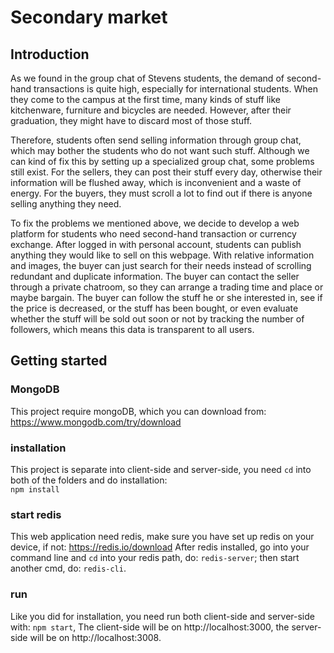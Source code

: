 # Secondary market

## Introduction
As we found in the group chat of Stevens students, the demand of second-hand transactions is quite high, especially for international students. When they come to the campus at the first time, many kinds of stuff like kitchenware, furniture and bicycles are needed. However, after their graduation, they might have to discard most of those stuff.  


Therefore, students often send selling information through group chat, which may bother the students who do not want such stuff. Although we can kind of fix this by setting up a specialized group chat, some problems still exist. For the sellers, they can post their stuff every day, otherwise their information will be flushed away, which is inconvenient and a waste of energy. For the buyers, they must scroll a lot to find out if there is anyone selling anything they need.  


To fix the problems we mentioned above, we decide to develop a web platform for students who need second-hand transaction or currency exchange. After logged in with personal account, students can publish anything they would like to sell on this webpage. With relative information and images, the buyer can just search for their needs instead of scrolling redundant and duplicate information. The buyer can contact the seller through a private chatroom, so they can arrange a trading time and place or maybe bargain. The buyer can follow the stuff he or she interested in, see if the price is decreased, or the stuff has been bought, or even evaluate whether the stuff will be sold out soon or not by tracking the number of followers, which means this data is transparent to all users.

## Getting started
### MongoDB
This project require mongoDB, which you can download from: https://www.mongodb.com/try/download
### installation
This project is separate into client-side and server-side, you need `cd` into both of the folders and do installation:  
`npm install`
### start redis
This web application need redis, make sure you have set up redis on your device, if not: https://redis.io/download
After redis installed, go into your command line and `cd` into your redis path, do: `redis-server`; then start another cmd, do: `redis-cli`. 
### run
Like you did for installation, you need run both client-side and server-side with:
`npm start`,
The client-side will be on http://localhost:3000, the server-side will be on http://localhost:3008.
